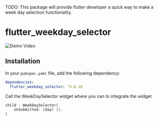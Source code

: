 <!--
This README describes the package. If you publish this package to pub.dev,
this README's contents appear on the landing page for your package.

For information about how to write a good package README, see the guide for
[writing package pages](https://dart.dev/guides/libraries/writing-package-pages).

For general information about developing packages, see the Dart guide for
[creating packages](https://dart.dev/guides/libraries/create-library-packages)
and the Flutter guide for
[developing packages and plugins](https://flutter.dev/developing-packages).
-->

TODO: This package will provide flutter developer a quick way to make a week day selection functionality.

# flutter_weekday_selector

![Demo Video](https://im5.ezgif.com/tmp/ezgif-5-f08b455e98.gif)

## Installation

In your `pubspec.yaml` file, add the following dependency:

```yaml
dependencies:
  flutter_weekday_selector: ^0.0.10
```

Call the WeekDaySelector widget where you can to integrate the widget

```dart
child : WeekDaySelector(
    onSubmitted: (day) {},
)
```
